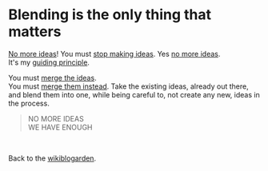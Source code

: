 # Blending is the only thing that matters

[No more ideas](https://www.todepond.com/wikiblogarden/my-wikiblogarden/no-more-ideas/)!
You must [stop making ideas](https://www.todepond.com/wikiblogarden/my-wikiblogarden/).
Yes [no more ideas](https://todepond.com/wikiblogarden/art/why-bother).\
It's my [guiding principle](https://futureofcoding.org/episodes/071).

You must [merge the ideas](https://www.todepond.com/wikiblogarden/tadi-web/entry-points/).\
You must [merge them instead](https://tornleaf.gallery). Take the existing ideas,
already out there,
and blend them into one,
while being careful to,
not create any new,
ideas in the process.

> NO MORE IDEAS\
> WE HAVE ENOUGH 

<br>

Back to the [wikiblogarden](/wikiblogarden).
